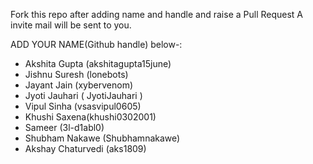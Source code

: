 Fork this repo after adding name and handle and raise a Pull Request
A invite mail will be sent to you.

ADD YOUR NAME(Github handle) below-:

- Akshita Gupta (akshitagupta15june)
- Jishnu Suresh (lonebots)
- Jayant Jain (xybervenom)
- Jyoti Jauhari ( JyotiJauhari )
- Vipul Sinha (vsasvipul0605)
- Khushi Saxena(khushi0302001)
- Sameer (3l-d1abl0)
- Shubham Nakawe (Shubhamnakawe)
- Akshay Chaturvedi (aks1809)